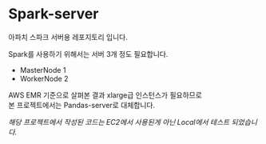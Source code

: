 # Spark-server
아파치 스파크 서버용 레포지토리 입니다.
    
Spark를 사용하기 위해서는 서버 3개 정도 필요합니다.    
- MasterNode 1
- WorkerNode 2
    
AWS EMR 기준으로 살펴본 결과 xlarge급 인스턴스가 필요하므로    
본 프로젝트에서는 Pandas-server로 대체합니다.    
    
*해당 프로젝트에서 작성된 코드는 EC2에서 사용된게 아닌 Local에서 테스트 되었습니다.*